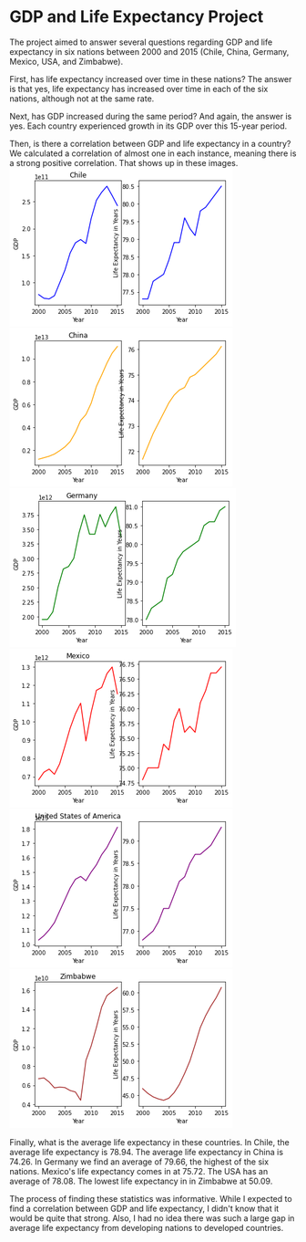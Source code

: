 # GDP and Life Expectancy Project

The project aimed to answer several questions regarding GDP and life expectancy in six nations between 2000 and 2015 (Chile, China, Germany, Mexico, USA, and Zimbabwe).

First, has life expectancy increased over time in these nations? The answer is that yes, life expectancy has increased over time in each of the six nations, although not at the same rate.

Next, has GDP increased during the same period? And again, the answer is yes. Each country experienced growth in its GDP over this 15-year period.

Then, is there a correlation between GDP and life expectancy in a country? We calculated a correlation of almost one in each instance, meaning there is a strong positive correlation. That shows up in these images.
![Chile's GDP and Life Expectancy](chilegdp.png)
![China's GDP and life expectancy](chinagdp.png)
![Germany's GDP and life expectancy](germanygdp.png)
![Mexico's GDP and life expectancy](mexicogdp.png)
![USA's GDP and life expectancy](usagdp.png)
![Zimbabwe's GDP and life expectancy](zimbabwegdp.png)

Finally, what is the average life expectancy in these countries. In Chile, the average life expectancy is 78.94. The average life expectancy in China is 74.26. In Germany we find an average of 79.66, the highest of the six nations. Mexico's life expectancy comes in at 75.72. The USA has an average of 78.08. The lowest life expectancy in in Zimbabwe at 50.09.

The process of finding these statistics was informative. While I expected to find a correlation between GDP and life expectancy, I didn't know that it would be quite that strong. Also, I had no idea there was such a large gap in average life expectancy from developing nations to developed countries.
